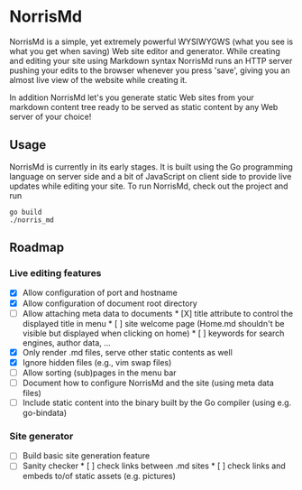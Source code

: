 # NorrisMd

NorrisMd is a simple, yet extremely powerful WYSIWYGWS (what you see is what you get when saving)
Web site editor and generator. While creating and editing your site using Markdown syntax NorrisMd
runs an HTTP server pushing your edits to the browser whenever you press 'save', giving you an
almost live view of the website while creating it.

In addition NorrisMd let's you generate static Web sites from your markdown content tree ready to
be served as static content by any Web server of your choice!

## Usage

NorrisMd is currently in its early stages. It is built using the Go programming language on server
side and a bit of JavaScript on client side to provide live updates while editing your site. To run
NorrisMd, check out the project and run

```
go build
./norris_md
```

## Roadmap

### Live editing features

 * [X] Allow configuration of port and hostname
 * [X] Allow configuration of document root directory
 * [ ] Allow attaching meta data to documents
       * [X] title attribute to control the displayed title in menu
       * [ ] site welcome page (Home.md shouldn't be visible but displayed when clicking on home)
       * [ ] keywords for search engines, author data, ...
 * [X] Only render .md files, serve other static contents as well
 * [X] Ignore hidden files (e.g., vim swap files)
 * [ ] Allow sorting (sub)pages in the menu bar
 * [ ] Document how to configure NorrisMd and the site (using meta data files)
 * [ ] Include static content into the binary built by the Go compiler (using e.g. go-bindata)

### Site generator

 * [ ] Build basic site generation feature
 * [ ] Sanity checker
       * [ ] check links between .md sites
       * [ ] check links and embeds to/of static assets (e.g. pictures)
